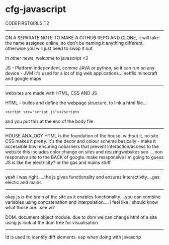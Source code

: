# cfg-javascript

CODEFIRSTGIRLS T2

---

ON A SEPARATE NOTE TO MAKE A GITHUB REPO AND CLONE, it will take the name assigned online, so don't be naming it anything different. otherwise you will just need to swap it out

in other news, welcome to javascript <3

JS - Platform independent, comme JAVA or python, so it can run on any device - JVM
it's used for a lot of big web applications....netflix minecraft and google maps

---

websites are made with HTML, CSS AND JS

HTML - builds and define the webpage structure.
to link a html file...

    <script src="script.js"></script>

and you put this at the end of the body file

---

HOUSE ANALOGY
HTML is the foundation of the house. without it, no site
CSS makes it pretty. it's the decor and colour scheme basically - make it accessible btw!
ensuring nobarriers that prevent interaction/access to the website
this includes color change on sites and resizingwebsites
seo ....non responsive site to the BACK of google. make ressponsive
I'm going to guess JS is like the electricity? or the gas and mains stuff

---

yeah i was right.....the js gives functionality and ensures interactivity....gas electic and mains

---

okay js is the brain of the site as it enables functionality....you can xombine variables using concatenation and interpolation.... i feel like i should know what those are...see w2

DOM. document object module. due to dom we can change html of a site using js
look at the dom tree for visualisation

---

Id is used to identify diff elements. esp when doing with javascrip
